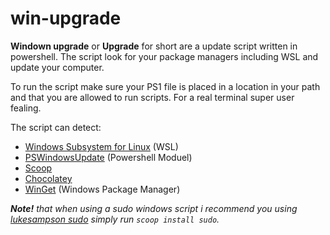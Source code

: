 # win-upgrade
**Windown upgrade** or **Upgrade** for short are a update script written in powershell. The script look for your package managers including WSL and update your computer.

To run the script make sure your PS1 file is placed in a location in your path and that you are allowed to run scripts. For a real terminal super user fealing.

The script can detect:
 - [Windows Subsystem for Linux](https://docs.microsoft.com/en-us/windows/wsl/install) (WSL)
 - [PSWindowsUpdate](https://www.powershellgallery.com/packages/PSWindowsUpdate/2.2.0.2) (Powershell Moduel)
 - [Scoop](https://scoop.sh/)
 - [Chocolatey](https://chocolatey.org/)
 - [WinGet](https://docs.microsoft.com/en-us/windows/package-manager/winget/) (Windows Package Manager)

***Note!** that when using a sudo windows script i recommend you using [lukesampson sudo](https://github.com/lukesampson/psutils/blob/master/sudo.ps1) simply run `scoop install sudo`.*
